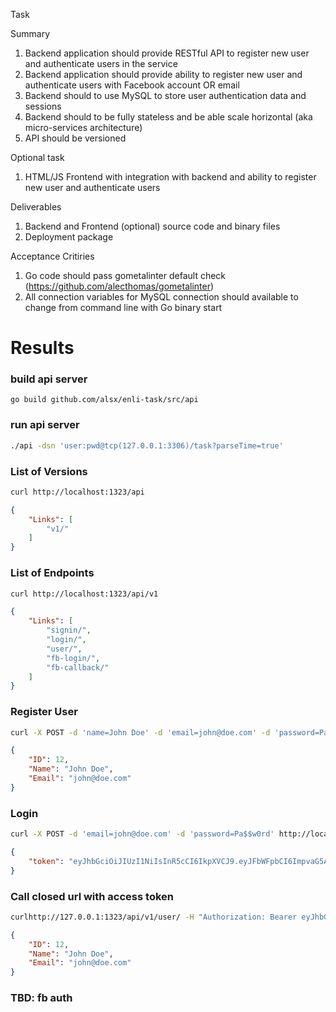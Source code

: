 
Task

Summary
1. Backend application should provide RESTful API to register new user and authenticate users in the service
2. Backend application should provide ability to register new user and authenticate users with Facebook account OR email
3. Backend should to use MySQL to store user authentication data and sessions
4. Backend should to be fully stateless and be able scale horizontal (aka micro-services architecture)
5. API should be versioned

Optional task
1. HTML/JS Frontend with integration with backend and ability to register new user and authenticate users

Deliverables
1. Backend and Frontend (optional) source code and binary files
2. Deployment package

Acceptance Critiries
1. Go code should pass gometalinter default check (https://github.com/alecthomas/gometalinter)
2. All connection variables for MySQL connection should available to change from command line with Go binary start


# Results

### build api server
```
go build github.com/alsx/enli-task/src/api
```
### run api server
```sh
./api -dsn 'user:pwd@tcp(127.0.0.1:3306)/task?parseTime=true'
```


### List of Versions
```sh
curl http://localhost:1323/api
```
```json
{
    "Links": [
        "v1/"
    ]
}
```
### List of Endpoints
```sh
curl http://localhost:1323/api/v1
```
```json
{
    "Links": [
        "signin/",
        "login/",
        "user/",
        "fb-login/",
        "fb-callback/"
    ]
}
```
### Register User
```sh
curl -X POST -d 'name=John Doe' -d 'email=john@doe.com' -d 'password=Pa$$w0rd' http://localhost:1323/api/v1/signin
```
```json
{
    "ID": 12,
    "Name": "John Doe",
    "Email": "john@doe.com"
}
```
### Login
```sh
curl -X POST -d 'email=john@doe.com' -d 'password=Pa$$w0rd' http://localhost:1323/api/v1/login
```
```json
{
    "token": "eyJhbGciOiJIUzI1NiIsInR5cCI6IkpXVCJ9.eyJFbWFpbCI6ImpvaG5AZG9lLmNvbSIsImV4cCI6MTUwMTc5OTQ3MH0.nlPd4R3vWb-L5jYCrpvvOr5CZfmDgx5-202Wejx04NU"
}
```

### Call closed url with access token
```sh
curlhttp://127.0.0.1:1323/api/v1/user/ -H "Authorization: Bearer eyJhbGciOiJIUzI1NiIsInR5cCI6IkpXVCJ9.eyJFbWFpbCI6ImpvaG5AZG9lLmNvbSIsImV4cCI6MTUwMTc5OTYxOH0.R93IlZDw-wChdE5ITTdkkCo24-rNI9Q0NjomFz8S8cY"
```
```json
{
    "ID": 12,
    "Name": "John Doe",
    "Email": "john@doe.com"
}
```
### TBD: fb auth
